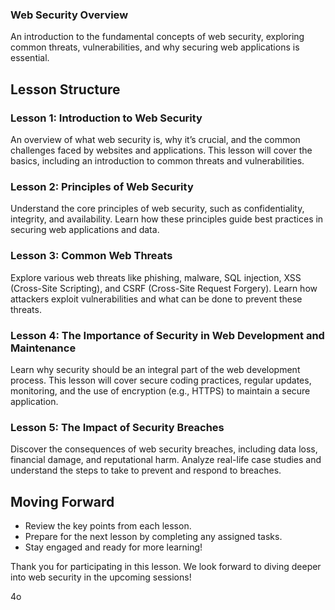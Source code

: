 ### **Web Security Overview**

An introduction to the fundamental concepts of web security, exploring common threats, vulnerabilities, and why securing web applications is essential.

## **Lesson Structure**

### **Lesson 1: Introduction to Web Security**

An overview of what web security is, why it’s crucial, and the common challenges faced by websites and applications. This lesson will cover the basics, including an introduction to common threats and vulnerabilities.

### **Lesson 2: Principles of Web Security**

Understand the core principles of web security, such as confidentiality, integrity, and availability. Learn how these principles guide best practices in securing web applications and data.

### **Lesson 3: Common Web Threats**

Explore various web threats like phishing, malware, SQL injection, XSS (Cross-Site Scripting), and CSRF (Cross-Site Request Forgery). Learn how attackers exploit vulnerabilities and what can be done to prevent these threats.

### **Lesson 4: The Importance of Security in Web Development and Maintenance**

Learn why security should be an integral part of the web development process. This lesson will cover secure coding practices, regular updates, monitoring, and the use of encryption (e.g., HTTPS) to maintain a secure application.

### **Lesson 5: The Impact of Security Breaches**

Discover the consequences of web security breaches, including data loss, financial damage, and reputational harm. Analyze real-life case studies and understand the steps to take to prevent and respond to breaches.

## **Moving Forward**

-   Review the key points from each lesson.
-   Prepare for the next lesson by completing any assigned tasks.
-   Stay engaged and ready for more learning!

Thank you for participating in this lesson. We look forward to diving deeper into web security in the upcoming sessions!

4o
<!--stackedit_data:
eyJoaXN0b3J5IjpbLTExMzUyNTAzNDQsLTE4MTUxOTIzNTgsLT
ExNTgyMjYzODksLTU0Nzc3ODg4OF19
-->
